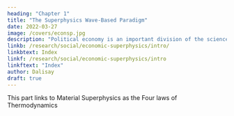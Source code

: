 ```yaml
---
heading: "Chapter 1"
title: "The Superphysics Wave-Based Paradigm"
date: 2022-03-27
image: /covers/econsp.jpg
description: "Political economy is an important division of the science of government. The object of government is the happiness of men, united in society"
linkb: /research/social/economic-superphysics/intro/
linkbtext: Index
linkf: /research/social/economic-superphysics/intro
linkftext: "Index"
author: Dalisay
draft: true
---
```



This part links to Material Superphysics as the Four laws of Thermodynamics


